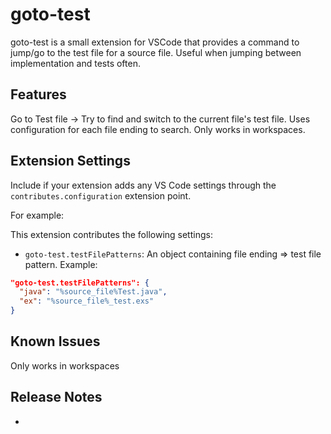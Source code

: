 # goto-test

goto-test is a small extension for VSCode that provides a command to jump/go to the test file for a source file.
Useful when jumping between implementation and tests often.

## Features

Go to Test file -> Try to find and switch to the current file's test file. Uses configuration for each file ending to search. Only works in workspaces.

## Extension Settings

Include if your extension adds any VS Code settings through the `contributes.configuration` extension point.

For example:

This extension contributes the following settings:

* `goto-test.testFilePatterns`: An object containing file ending => test file pattern. Example:

```json
"goto-test.testFilePatterns": {
  "java": "%source_file%Test.java",
  "ex": "%source_file%_test.exs"
}
```

## Known Issues

Only works in workspaces

## Release Notes

-
